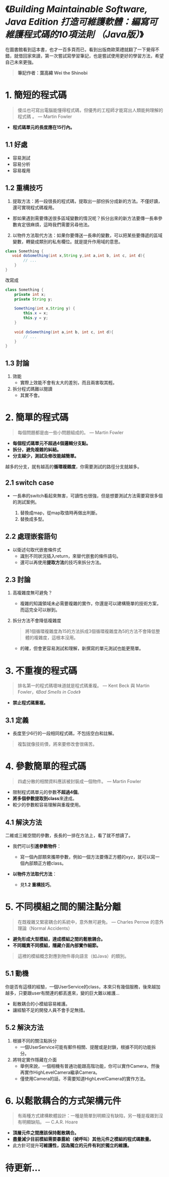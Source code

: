 # 《*Building Maintainable Software, Java Edition 打造可維護軟體：編寫可維護程式碼的10項法則 （Java版）*》

在圖書館看到這本書，也才一百多頁而已，看到出版商歐萊禮就翻了一下覺得不錯，就借回家來讀，第一次嘗試寫學習筆記，也是嘗試使用更好的學習方法，希望自己未來更強。

> **筆記作者：葉高緯 Wei the Shinobi**

# 1. 簡短的程式碼

> 傻瓜也可寫出電腦能懂得程式碼，但優秀的工程師才能寫出人類能夠理解的程式碼 。	— Martin Fowler
>

- **程式碼單元的長度應在15行內。**

## 1.1 好處

- 容易測試
- 容易分析
- 容易複用

## 1.2 重構技巧

1. 提取方法：將一段很長的程式碼，提取出一部份拆分成新的方法。不僅好讀，還可實現程式碼複用。

- 那如果遇到需要傳送很多區域變數的情況呢？拆分出來的新方法要傳一長串參數肯定很麻煩，這時我們需要另尋他法。

2. 以物件方法取代方法：如果你要傳送一長串的變數，可以把某些要傳遞的區域變數，轉變成類別的私有欄位。就是提升作用域的意思。

```java
class Something {
   void doSomething(int x,String y,int a,int b, int c, int d){
        // ...
    }
}
```

改寫成

```java
class Something {
    private int x;
    private String y;
    
    Something(int x,String y) {
        this.x = x;
        this.y = y;
    }
    
    void doSomething(int a,int b, int c, int d){
        // ...
    }
}
```

## 1.3 討論

1. 效能
   - 實際上效能不會有太大的差別，而且兩害取其輕。
2. 拆分程式碼難以閱讀
   - 其實不會。

#  2. 簡單的程式碼

> 每個問題都是由一些小問題組成的。	— Martin Fowler
>

- **每個程式碼單元不超過4個邏輯分支點。**
- **拆分，避免複雜的糾結。**
- **分支越少，測試及修改能越簡單。**

越多的分支，就有越高的**循環複雜度**，你需要測試的路徑分支就越多。

## 2.1 switch case

- 一長串的switch看起來無害，可讀性也很強，但是想要測試方法需要寫很多個的測試案例。

  1. 替換成map，從map取值時再做出判斷。
  2. 替換成多型。

## 2.2 處理嵌套語句

- 以衛述句取代嵌套條件式
  - 識別不同狀況插入return，來替代嵌套的條件語句。
  - 還可以再使用**提取方法**的技巧來拆分方法。

## 2.3 討論

1. 高複雜度無可避免？

   - 複雜的知識領域未必需要複雜的實作，你還是可以建構簡單的技術方案，而這完全可以辦到。

2. 拆分方法不會降低複雜度

   > 將1個循環複雜度為15的方法拆成3個循環複雜度為5的方法不會降低整體的複雜度，這根本沒用。

   - 的確，但會更容易測試和理解，新撰寫的單元測試也能更簡單。

# 3. 不重複的程式碼

> 排名第一的程式碼壞味道就是程式碼重複。	— Kent Beck 與 Martin Fowler，《*Bad Smells in Code*》

- **禁止程式碼重複。**

## 3.1 定義

- 長度至少6行的一段相同程式碼，不包括空白和註解。

> 複製就像技術債，將來要修改會很痛苦。

# 4. 參數簡單的程式碼

> 四處分散的相關資料應該被封裝成一個物件。	— Martin Fowler

- 限制程式碼單元的參數**不超過4個**。
- **將多個參數提取到class**來達成。
- 較少的參數較容易理解與重複使用。

## 4.1 解決方法

二維或三維空間的參數，長長的一排在方法上，看了就不想讀了。

- 我們可以**引進參數物件**：
  - 寫一個內部類來攜帶參數，例如一個方法要傳正方體的xyz，就可以寫一個內部類正方體class。

- **以物件方法取代方法**：
  - 見**1.2 重構技巧**。

# 5. 不同模組之間的關注點分離

> 在既複雜又緊密耦合的系統中，意外無可避免。	— Charles Perrow 的意外理論（Normal Accidents）

- **避免形成大型模組，達成模組之間的鬆散耦合。**
- **不同職責不同模組，隱藏介面內部實作細節。**

> 這裡的模組概念對應到物件導向語言（如Java）的類別。

## 5.1 動機

你是否有這樣的經驗，一個UserService的class，本來只有幾個服務，後來越加越多，只要跟user有關連的都丟進來，變的巨大難以維護…

- 鬆散耦合的小模組容易維護。
- 讓經驗不足的開發人員不會手足無措。

## 5.2 解決方法

1. 根據不同的關注點拆分
   - 一個UserService可能有郵件相關、提醒或是封鎖，根據不同的功能拆分。
2. 將特定實作隱藏在介面
   - 舉例來說，一個相機有普通功能跟高階功能，你可以實作Camera，然後再實作HighLevelCamera繼承Camera。
   - 僅使用Camera的話，不需要知道HighLevelCamera的實作方法。

# 6. 以鬆散耦合的方式架構元件

> 有兩種方式建構軟體設計：一種是簡單到明顯沒有缺陷，另一種是複雜到沒有明顯缺陷。	— C.A.R. Hoare

- **頂層元件之間應該保持鬆散耦合。**
- **盡量減少目前模組需要暴露給（被呼叫）其他元件之模組的程式碼數量。**
- 此方針可提升**可維護性，因為獨立的元件有利於獨立的維護。**









# 待更新...

